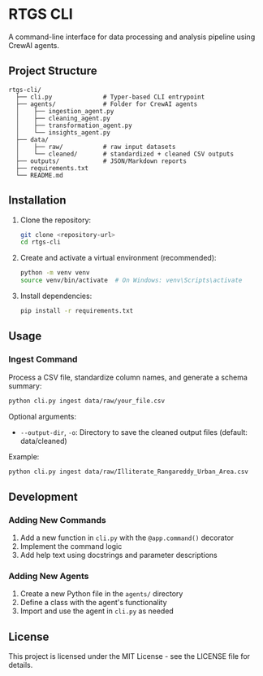 # RTGS CLI

A command-line interface for data processing and analysis pipeline using CrewAI agents.

## Project Structure

```
rtgs-cli/
  ├── cli.py              # Typer-based CLI entrypoint
  ├── agents/             # Folder for CrewAI agents
  │    ├── ingestion_agent.py
  │    ├── cleaning_agent.py
  │    ├── transformation_agent.py
  │    └── insights_agent.py
  ├── data/
  │    ├── raw/           # raw input datasets
  │    └── cleaned/       # standardized + cleaned CSV outputs
  ├── outputs/            # JSON/Markdown reports
  ├── requirements.txt
  └── README.md
```

## Installation

1. Clone the repository:
   ```bash
   git clone <repository-url>
   cd rtgs-cli
   ```

2. Create and activate a virtual environment (recommended):
   ```bash
   python -m venv venv
   source venv/bin/activate  # On Windows: venv\Scripts\activate
   ```

3. Install dependencies:
   ```bash
   pip install -r requirements.txt
   ```

## Usage

### Ingest Command

Process a CSV file, standardize column names, and generate a schema summary:

```bash
python cli.py ingest data/raw/your_file.csv
```

Optional arguments:
- `--output-dir`, `-o`: Directory to save the cleaned output files (default: data/cleaned)

Example:
```bash
python cli.py ingest data/raw/Illiterate_Rangareddy_Urban_Area.csv
```

## Development

### Adding New Commands

1. Add a new function in `cli.py` with the `@app.command()` decorator
2. Implement the command logic
3. Add help text using docstrings and parameter descriptions

### Adding New Agents

1. Create a new Python file in the `agents/` directory
2. Define a class with the agent's functionality
3. Import and use the agent in `cli.py` as needed

## License

This project is licensed under the MIT License - see the LICENSE file for details.
